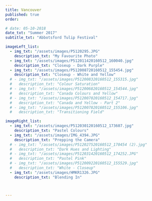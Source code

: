 ```yaml
---
title: Vancouver  
published: true
order: 

# date: 05-10-2018
date_txt: "Summer 2017"
subtitle_txt: "Abbotsford Tulip Festival"

imageLeft_list:
  - img_txt: "/assets/images/P5120295.JPG"
    description_txt: "My Favourite Photo"
  - img_txt: "/assets/images/P512011420160512_160040.jpg"
    description_txt: "Closeup - Dark Purple"
  - img_txt: "/assets/images/P512008720160512_155454.jpg"
    description_txt: "Closeup - White and Yellow"
  # - img_txt: "/assets/images/P512008320160512_155315.jpg"
  #   description_txt: "Colour Saturation"
  # - img_txt: "/assets/images/P512006820160512_154544.jpg"
  #   description_txt: "Canada Colours and Yellow"
  # - img_txt: "/assets/images/P512007020160512_154717.jpg"
  #   description_txt: "Canada and Yellow - Part 2"
  # - img_txt: "/assets/images/P512007820160512_155106.jpg"
  #   description_txt: "Transitioning Field"

imageRight_list:
  - img_txt: "/assets/images/P512030120160512_173607.jpg"
    description_txt: "Pastel Colours"
  - img_txt: "/assets/images/IMG_4394.JPG"
    description_txt: "Prepping the Camera"
  # - img_txt: "/assets/images/P512027520160512_170454 (2).jpg"
  #   description_txt: "Dark Hues and Lighting"
  # - img_txt: "/assets/images/P512031420160512_174252.JPG"
  #   description_txt: "Pastel Pink"
  # - img_txt: "/assets/images/P512009220160512_155529.jpg"
  #   description_txt: "White - Closeup"
  - img_txt: "/assets/images/HMKR1326.JPG"
    description_txt: "Blending In"



---
```


